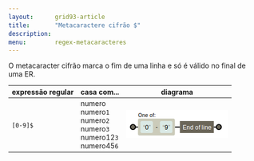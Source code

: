 ```yaml
---
layout:      grid93-article
title:       "Metacaractere cifrão $"
description: 
menu:        regex-metacaracteres
---
```


O metacaracter cifrão marca o fim de uma linha e só é válido no final de uma ER.

<table>
    <thead>
        <tr>
            <th>expressão regular</th>
            <th>casa com...</th>
            <th>diagrama</th>
        </tr>
    </thead>
    <tbody>
        <tr>
            <td><code>[0-9]$</code></td>
            <td>
                numero<br />
                numero<code>1</code><br />
                numero<code>2</code><br />
                numero<code>3</code><br />
                numero12<code>3</code><br />
                numero45<code>6</code><br />
            </td>
            <td><img src="metacaractere-cifrao-01.png" alt="Figura ilustrando o metacaractere cifrão" title="Expresão regular: metacaractere cifrão" /></td>
        </tr>
    </tbody>
</table>
